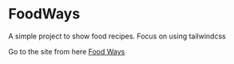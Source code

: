 # FoodWays
A simple project to show food recipes. Focus on using tailwindcss

Go to the site from here <a href='public/index.html'>Food Ways</a>
